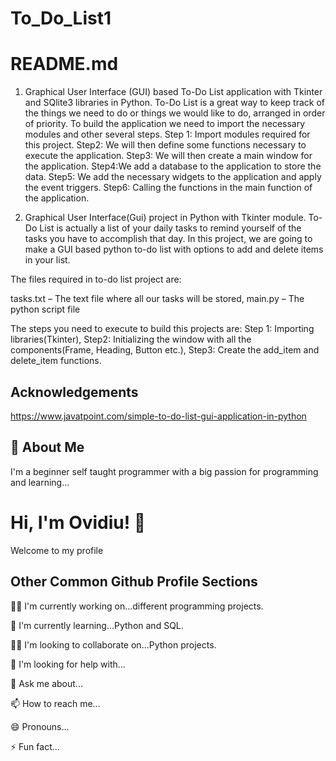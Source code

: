# To_Do_List1
# README.md
1. Graphical User Interface (GUI) based To-Do List application with Tkinter and SQlite3 libraries in Python.
To-Do List is a great way to keep track of the things we need to do or things we would like to do, arranged in order of priority.
To build the application we need to import the necessary modules and other several steps.
Step 1: Import modules required for this project.
Step2:  We will then define some functions necessary to execute the application.
Step3: We will then create a main window for the application.
Step4:We add a database to the application to store the data.
Step5: We add the necessary widgets to the application and apply the event triggers.
Step6: Calling the functions in the main function of the application.


2. Graphical User Interface(Gui) project in Python with Tkinter module.
To-Do List is actually a list of your daily tasks to remind yourself of the tasks you have to accomplish that day. In this project, we are going to make a GUI based python to-do list with options to add and delete items in your list.


The files required in to-do list project are:

tasks.txt – The text file where all our tasks will be stored,
main.py – The python script file

The steps you need to execute to build this projects are:
Step 1: Importing libraries(Tkinter),
Step2: Initializing the window with all the components(Frame, Heading, Button etc.),
Step3: Create the add_item and delete_item functions.



## Acknowledgements

https://www.javatpoint.com/simple-to-do-list-gui-application-in-python


## 🚀 About Me
I'm a beginner self taught programmer with a big passion for programming and learning...


# Hi, I'm Ovidiu! 👋
Welcome to my profile

## Other Common Github Profile Sections
👩‍💻 I'm currently working on...different programming projects.

🧠 I'm currently learning...Python and SQL.

👯‍♀️ I'm looking to collaborate on...Python projects.

🤔 I'm looking for help with...

💬 Ask me about...

📫 How to reach me...

😄 Pronouns...

⚡️ Fun fact...
